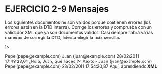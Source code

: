 # EJERCICIO 2-9 Mensajes
Los siguientes documentos no son válidos porque contienen errores (los errores están
en la DTD interna). Corrige los errores y comprueba con un validador XML que ya son
documentos válidos. Casi siempre habrá varias maneras de corregir la DTD, intenta elegir
la más sencilla.

<?xml version="1.0" encoding="UTF-8"?>
<!DOCTYPE mensajes [
<!ELEMENT mensajes (mensaje)>
<!ELEMENT de (#PCDATA)>
<!ELEMENT para (#PCDATA)>
<!ELEMENT hora (#PCDATA)>
<!ELEMENT texto (#PCDATA)>
<!ELEMENT strong (#PCDATA)>
]>

<mensajes>
<mensaje>
<de>Pepe (pepe@example.com)</de>
<para>Juan (juan@example.com)</para>
<hora>28/02/2011 17:48:23,61</hora>
<texto>¿Hola, Juan, qué haces ?< /texto>
</mensaje>
<mensaje>
<de>Juan (juan@example.com)</de>
<para>Pepe (pepe@example.com)</para>
<hora>28/02/2011 17:54:20,87</hora>
<texto>Aquí, aprendiendo <strong>XML</strong></texto>
</mensaje>
</mensajes>